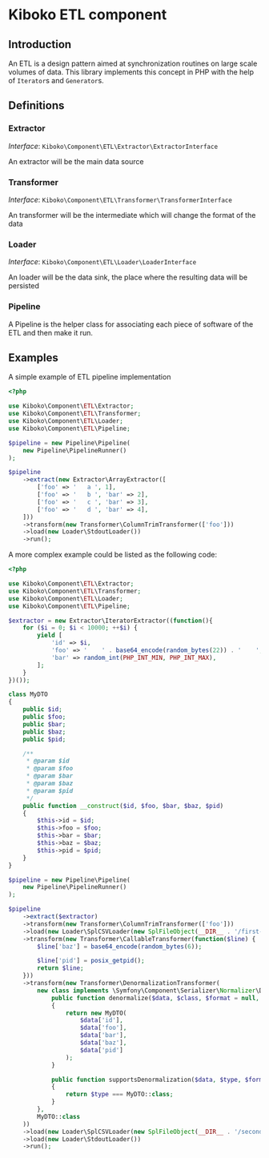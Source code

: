 Kiboko ETL component
====================

Introduction
------------

An ETL is a design pattern aimed at synchronization routines on large scale volumes of data.
This library implements this concept in PHP with the help of `Iterator`s and `Generator`s.

Definitions
-----------

### Extractor

_Interface_: `Kiboko\Component\ETL\Extractor\ExtractorInterface`

An extractor will be the main data source

### Transformer

_Interface_: `Kiboko\Component\ETL\Transformer\TransformerInterface`

An transformer will be the intermediate which will change the format of the data

### Loader

_Interface_: `Kiboko\Component\ETL\Loader\LoaderInterface`

An loader will be the data sink, the place where the resulting data will be persisted

### Pipeline

A Pipeline is the helper class for associating each piece of software of the ETL and then make it run.

Examples
--------

A simple example of ETL pipeline implementation

```php
<?php

use Kiboko\Component\ETL\Extractor;
use Kiboko\Component\ETL\Transformer;
use Kiboko\Component\ETL\Loader;
use Kiboko\Component\ETL\Pipeline;

$pipeline = new Pipeline\Pipeline(
    new Pipeline\PipelineRunner()
);

$pipeline
    ->extract(new Extractor\ArrayExtractor([
        ['foo' => '   a ', 1],
        ['foo' => '   b ', 'bar' => 2],
        ['foo' => '   c ', 'bar' => 3],
        ['foo' => '   d ', 'bar' => 4],
    ]))
    ->transform(new Transformer\ColumnTrimTransformer(['foo']))
    ->load(new Loader\StdoutLoader())
    ->run();

```

A more complex example could be listed as the following code:

```php
<?php

use Kiboko\Component\ETL\Extractor;
use Kiboko\Component\ETL\Transformer;
use Kiboko\Component\ETL\Loader;
use Kiboko\Component\ETL\Pipeline;

$extractor = new Extractor\IteratorExtractor((function(){
    for ($i = 0; $i < 10000; ++$i) {
        yield [
            'id' => $i,
            'foo' => '    ' . base64_encode(random_bytes(22)) . '    ',
            'bar' => random_int(PHP_INT_MIN, PHP_INT_MAX),
        ];
    }
})());

class MyDTO
{
    public $id;
    public $foo;
    public $bar;
    public $baz;
    public $pid;

    /**
     * @param $id
     * @param $foo
     * @param $bar
     * @param $baz
     * @param $pid
     */
    public function __construct($id, $foo, $bar, $baz, $pid)
    {
        $this->id = $id;
        $this->foo = $foo;
        $this->bar = $bar;
        $this->baz = $baz;
        $this->pid = $pid;
    }
}

$pipeline = new Pipeline\Pipeline(
    new Pipeline\PipelineRunner()
);

$pipeline
    ->extract($extractor)
    ->transform(new Transformer\ColumnTrimTransformer(['foo']))
    ->load(new Loader\SplCSVLoader(new SplFileObject(__DIR__ . '/first-output-file.csv', 'w')))
    ->transform(new Transformer\CallableTransformer(function($line) {
        $line['baz'] = base64_encode(random_bytes(6));

        $line['pid'] = posix_getpid();
        return $line;
    }))
    ->transform(new Transformer\DenormalizationTransformer(
        new class implements \Symfony\Component\Serializer\Normalizer\DenormalizerInterface {
            public function denormalize($data, $class, $format = null, array $context = [])
            {
                return new MyDTO(
                    $data['id'],
                    $data['foo'],
                    $data['bar'],
                    $data['baz'],
                    $data['pid']
                );
            }

            public function supportsDenormalization($data, $type, $format = null)
            {
                return $type === MyDTO::class;
            }
        },
        MyDTO::class
    ))
    ->load(new Loader\SplCSVLoader(new SplFileObject(__DIR__ . '/second-output-file.csv', 'w')))
    ->load(new Loader\StdoutLoader())
    ->run();

```
